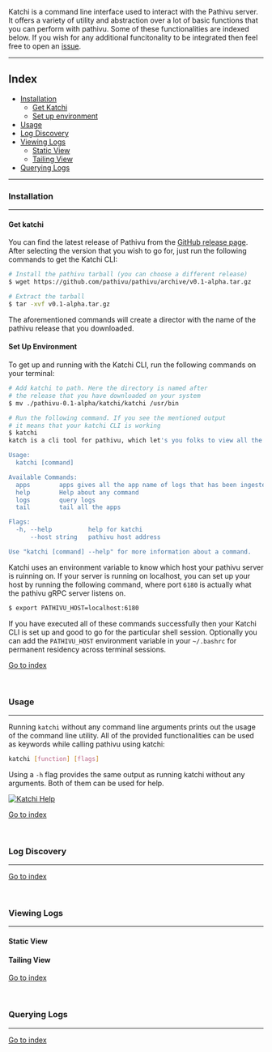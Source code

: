 
Katchi is a command line interface used to interact with the Pathivu server. It offers a variety of utility and abstraction over a lot of basic functions that you can perform with pathivu. Some of these functionalities are indexed below. If you wish for any additional funcitonality to be integrated then feel free to open an [issue](https://github.com/pathivu/pathivu/issues).

---

## Index

- [Installation](#installation)
  - [Get Katchi](#get-katchi)
  - [Set up environment](#set-up-environment)
- [Usage](#usage)
- [Log Discovery](#log-discovery)
- [Viewing Logs](#viewing-logs)
  - [Static View](#static-view)
  - [Tailing View](#tailing-view)
- [Querying Logs](#querying-logs)

---


### Installation
---


<h4 id="get-katchi"> Get katchi </h4>

You can find the latest release of Pathivu from the [GitHub release page](https://github.com/pathivu/pathivu/releaseshttps://github.com/pathivu/pathivu/releases). After selecting the version that you wish to go for, just run the following commands to get the Katchi CLI:

```sh
# Install the pathivu tarball (you can choose a different release)
$ wget https://github.com/pathivu/pathivu/archive/v0.1-alpha.tar.gz

# Extract the tarball
$ tar -xvf v0.1-alpha.tar.gz
```

The aforementioned commands will create a director with the name of the pathivu release that you downloaded. 

<h4 id="set-up-environment"> Set Up Environment </h4>

To get up and running with the Katchi CLI, run the following commands on your terminal:

```sh
# Add katchi to path. Here the directory is named after 
# the release that you have downloaded on your system
$ mv ./pathivu-0.1-alpha/katchi/katchi /usr/bin 

# Run the following command. If you see the mentioned output
# it means that your katchi CLI is working
$ katchi
katch is a cli tool for pathivu, which let's you folks to view all the logs in pathivu

Usage:
  katchi [command]

Available Commands:
  apps        apps gives all the app name of logs that has been ingested in the pathivu
  help        Help about any command
  logs        query logs 
  tail        tail all the apps

Flags:
  -h, --help          help for katchi
      --host string   pathivu host address

Use "katchi [command] --help" for more information about a command.
```

Katchi uses an environment variable to know which host your pathivu server is ruinning on. If your server is running on localhost, you can set up your host by running the following command, where port `6180` is actually what the pathivu gRPC server listens on. 

```sh
$ export PATHIVU_HOST=localhost:6180
```
If you have executed all of these commands successfully then your Katchi CLI is set up and good to go for the particular shell session. Optionally you can add the `PATHIVU_HOST` environment variable in your `~/.bashrc` for permanent residency across terminal sessions. 


[Go to index](#index)

<br>

### Usage
---
Running `katchi` without any command line arguments prints out the usage of the command line utility. All of the provided functionalities can be used as keywords while calling pathivu using katchi:


```sh
katchi [function] [flags]
```
Using a `-h` flag provides the same output as running katchi without any arguments. Both of them can be used for help.

[![Katchi Help](https://asciinema.org/a/301161.png)](https://asciinema.org/a/301161)

[Go to index](#index)

<br>


### Log Discovery
---


[Go to index](#index)

<br>


### Viewing Logs
---

<h4 id="static-view"> Static View </h4>

<h4 id="tailing-view"> Tailing View </h4>

[Go to index](#index)

<br>


### Querying Logs
---


[Go to index](#index)

<br>

